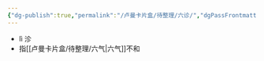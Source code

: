 ```yaml
---
{"dg-publish":true,"permalink":"/卢曼卡片盒/待整理/六诊/","dgPassFrontmatter":true}
---
```



- lì 沴
- 指[[卢曼卡片盒/待整理/六气\|六气]]不和